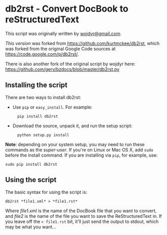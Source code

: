 # db2rst - Convert DocBook to reStructuredText

This script was originally written by <wojdyr@gmail.com>.

*This version* was forked from <https://github.com/kurtmckee/db2rst>, which was forked from the original Google Code
sources at <https://code.google.com/p/db2rst/>.

There is also another fork of the original script by wojdyr here: <https://github.com/gerv/bzdocs/blob/master/db2rst.py>

## Installing the script

There are two ways to install db2rst:

* Use `pip` or `easy_install`. For example:

        pip install db2rst

* Download the source, unpack it, and run the setup script:

        python setup.py install

**Note**: depending on your system setup, you may need to run these commands as the *super-user*. If you're on Linux or
Mac OS X, add `sudo` before the install command. If you are installing via `pip`, for example, use:

    sudo pip install db2rst

## Using the script

The basic syntax for using the script is:

    db2rst *file1.xml* > *file1.rst*

Where *file1.xml* is the name of the DocBook file that you want to convert, and *file2* is the name of the file you want
to save the ReStructuredText in. If you leave off the `> file1.rst` bit, it'll just send the output to stdout, which may
be what you want...

